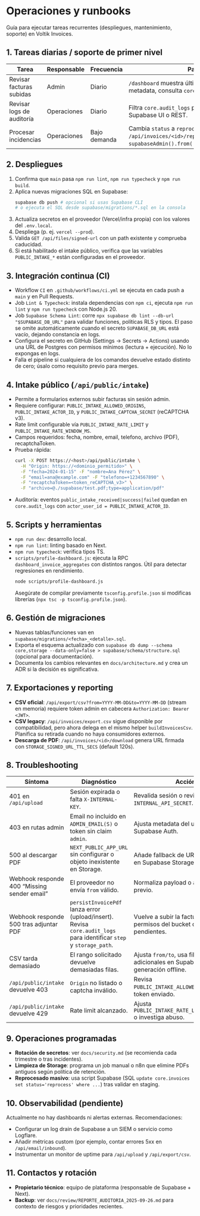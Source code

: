 # Operaciones y runbooks

Guía para ejecutar tareas recurrentes (despliegues, mantenimiento, soporte) en Voltik Invoices.

## 1. Tareas diarias / soporte de primer nivel
| Tarea | Responsable | Frecuencia | Pasos |
| --- | --- | --- | --- |
| Revisar facturas subidas | Admin | Diario | `/dashboard` muestra últimas 20. Si falta metadata, consulta `core.invoices` en Supabase. |
| Revisar logs de auditoría | Operaciones | Diario | Filtra `core.audit_logs` por `level != 'info'`. Usa Supabase UI o REST. |
| Procesar incidencias | Operaciones | Bajo demanda | Cambia `status` a `reprocess` usando `/api/invoices/<id>/reprocess` o `supabaseAdmin().from('invoices').update(...)`. |

## 2. Despliegues
1. Confirma que `main` pasa `npm run lint`, `npm run typecheck` y `npm run build`.
2. Aplica nuevas migraciones SQL en Supabase:
   ```bash
   supabase db push # opcional si usas Supabase CLI
   # o ejecuta el SQL desde supabase/migrations/*.sql en la consola
   ```
3. Actualiza secretos en el proveedor (Vercel/infra propia) con los valores del `.env.local`.
4. Despliega (p. ej. `vercel --prod`).
5. Valida `GET /api/files/signed-url` con un path existente y comprueba caducidad.
6. Si está habilitado el intake público, verifica que las variables `PUBLIC_INTAKE_*` están configuradas en el proveedor.

## 3. Integración continua (CI)
- Workflow `CI` en `.github/workflows/ci.yml` se ejecuta en cada push a `main` y en Pull Requests.
- Job `Lint & Typecheck`: instala dependencias con `npm ci`, ejecuta `npm run lint` y `npm run typecheck` con Node.js 20.
- Job `Supabase Schema Lint`: corre `npx supabase db lint --db-url "$SUPABASE_DB_URL"` para validar funciones, políticas RLS y tipos. El paso se omite automáticamente cuando el secreto `SUPABASE_DB_URL` está vacío, dejando constancia en logs.
- Configura el secreto en GitHub (Settings → Secrets → Actions) usando una URL de Postgres con permisos mínimos (lectura + ejecución). No lo expongas en logs.
- Falla el pipeline si cualquiera de los comandos devuelve estado distinto de cero; úsalo como requisito previo para merges.

## 4. Intake público (`/api/public/intake`)
- Permite a formularios externos subir facturas sin sesión admin.
- Requiere configurar: `PUBLIC_INTAKE_ALLOWED_ORIGINS`, `PUBLIC_INTAKE_ACTOR_ID`, y `PUBLIC_INTAKE_CAPTCHA_SECRET` (reCAPTCHA v3).
- Rate limit configurable vía `PUBLIC_INTAKE_RATE_LIMIT` y `PUBLIC_INTAKE_RATE_WINDOW_MS`.
- Campos requeridos: fecha, nombre, email, telefono, archivo (PDF), recaptchaToken.
- Prueba rápida:
  ```bash
  curl -X POST https://<host>/api/public/intake \
    -H "Origin: https://<dominio_permitido>" \
    -F "fecha=2024-01-15" -F "nombre=Ana Pérez" \
    -F "email=ana@example.com" -F "telefono=+1234567890" \
    -F "recaptchaToken=<token_reCAPTCHA_v3>" \
    -F "archivo=@./supabase/test.pdf;type=application/pdf"
  ```
- Auditoría: eventos `public_intake_received|success|failed` quedan en `core.audit_logs` con `actor_user_id = PUBLIC_INTAKE_ACTOR_ID`.

## 5. Scripts y herramientas
- `npm run dev`: desarrollo local.
- `npm run lint`: linting basado en Next.
- `npm run typecheck`: verifica tipos TS.
- `scripts/profile-dashboard.js`: ejecuta la RPC `dashboard_invoice_aggregates` con distintos rangos. Útil para detectar regresiones en rendimiento.
  ```bash
  node scripts/profile-dashboard.js
  ```
  Asegúrate de compilar previamente `tsconfig.profile.json` si modificas librerías (`npx tsc -p tsconfig.profile.json`).

## 6. Gestión de migraciones
- Nuevas tablas/funciones van en `supabase/migrations/<fecha>_<detalle>.sql`.
- Exporta el esquema actualizado con `supabase db dump --schema core,storage --data-only=false > supabase/schema/structure.sql` (opcional para documentación).
- Documenta los cambios relevantes en `docs/architecture.md` y crea un ADR si la decisión es significativa.

## 7. Exportaciones y reporting
- **CSV oficial**: `/api/export/csv?from=YYYY-MM-DD&to=YYYY-MM-DD` (stream en memoria) requiere token admin en cabecera `Authorization: Bearer <JWT>`.
- **CSV legacy**: `/api/invoices/export.csv` sigue disponible por compatibilidad, pero ahora delega en el mismo helper `buildInvoicesCsv`. Planifica su retirada cuando no haya consumidores externos.
- **Descarga de PDF**: `/api/invoices/<id>/download` genera URL firmada con `STORAGE_SIGNED_URL_TTL_SECS` (default 120s).

## 8. Troubleshooting
| Síntoma | Diagnóstico | Acción |
| --- | --- | --- |
| 401 en `/api/upload` | Sesión expirada o falta `X-INTERNAL-KEY`. | Revalida sesión o revisa `INTERNAL_API_SECRET`. |
| 403 en rutas admin | Email no incluido en `ADMIN_EMAIL(S)` o token sin claim `admin`. | Ajusta metadata del usuario en Supabase Auth. |
| 500 al descargar PDF | `NEXT_PUBLIC_APP_URL` sin configurar o objeto inexistente en Storage. | Añade fallback de URL y valida path en Supabase Storage. |
| Webhook responde 400 “Missing sender email” | El proveedor no envía `from` válido. | Normaliza payload o añade mapping previo. |
| Webhook responde 500 tras adjuntar PDF | `persistInvoicePdf` lanza error (upload/insert). Revisa `core.audit_logs` para identificar `step` y `storage_path`. | Vuelve a subir la factura, valida permisos del bucket o migraciones pendientes. |
| CSV tarda demasiado | El rango solicitado devuelve demasiadas filas. | Ajusta `from/to`, usa filtros adicionales en Supabase o plantea generación offline. |
| `/api/public/intake` devuelve 403 | `Origin` no listado o captcha inválido. | Revisa `PUBLIC_INTAKE_ALLOWED_ORIGINS` y el token enviado. |
| `/api/public/intake` devuelve 429 | Rate limit alcanzado. | Ajusta `PUBLIC_INTAKE_RATE_LIMIT/WINDOW_MS` o investiga abuso. |

## 9. Operaciones programadas
- **Rotación de secretos**: ver `docs/security.md` (se recomienda cada trimestre o tras incidentes).
- **Limpieza de Storage**: programa un job manual o n8n que elimine PDFs antiguos según política de retención.
- **Reprocesado masivo**: usa script Supabase (SQL `update core.invoices set status='reprocess' where ...`) tras validar en staging.

## 10. Observabilidad (pendiente)
Actualmente no hay dashboards ni alertas externas. Recomendaciones:
- Configurar un log drain de Supabase a un SIEM o servicio como Logflare.
- Añadir métricas custom (por ejemplo, contar errores 5xx en `/api/email/inbound`).
- Instrumentar un monitor de uptime para `/api/upload` y `/api/export/csv`.

## 11. Contactos y rotación
- **Propietario técnico**: equipo de plataforma (responsable de Supabase + Next).
- **Backup**: ver `docs/review/REPORTE_AUDITORIA_2025-09-26.md` para contexto de riesgos y prioridades recientes.
